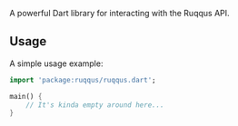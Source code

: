 A powerful Dart library for interacting with the Ruqqus API.

## Usage

A simple usage example:

```dart
import 'package:ruqqus/ruqqus.dart';

main() {
    // It's kinda empty around here...
}
```
